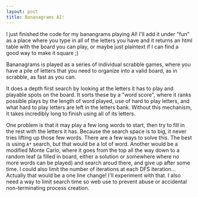 ```yaml
---
layout: post
title: Bananagrams AI!
---
```


I just finished the code for my banangrams playing AI! I'll add it under "fun" as a place where you
type in all of the letters you have and it returns an html table with the board you can play, or
maybe just plaintext if I can find a good way to make it square ;)

Bananagrams is played as a series of individual scrabble games, where you have a pile of letters
that you need to organize into a valid board, as in scrabble, as fast as you can.

It does a depth first search by looking at the letters it has to play and playable spots on the
board. It sorts these by a "word score", where it ranks possible plays by the length of word played,
use of hard to play letters, and what hard to play letters are left in the letters bank. Without
this mechanism, it takes incredibly long to finish using all of its letters.

One problem is that it may play a few long words to start, then try to fill in the rest with the
letters it has. Because the search space is to big, it never tries lifting up those few words. There
are a few ways to solve this. The best is using `A*` search, but that would be a lot of word.
Another would be a modified Monte Carlo, where it goes from the top all the way down to a random
leaf (a filled in board, either a solution or somewhere where no more words can be played) and
search aroud there, and give up after some time. I could also limit the number of iterations at each
DFS iteration... Actually that would be a one line change! I'll experiment with that. I also need a
way to limit search time so web use to prevent abuse or accidental non-terminating process creation.
